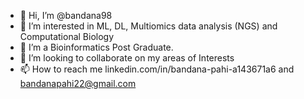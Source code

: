 - 👋 Hi, I’m @bandana98
- 👀 I’m interested in ML, DL, Multiomics data analysis (NGS) and Computational Biology
- 🌱 I’m a Bioinformatics Post Graduate.
- 🤝 I’m looking to collaborate on my areas of Interests
- 📫 How to reach me linkedin.com/in/bandana-pahi-a143671a6 and bandanapahi22@gmail.com
<!---
bandana98/bandana98 is a ✨ special ✨ repository because its `README.md` (this file) appears on your GitHub profile.
You can click the Preview link to take a look at your changes.
--->
